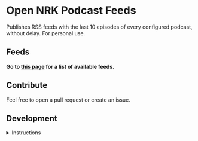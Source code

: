 # Open NRK Podcast Feeds
Publishes RSS feeds with the last 10 episodes of every configured podcast, without delay. For personal use.

## Feeds
**Go to [this page](https://sindrel.github.io/nrk-pod-feeds) for a list of available feeds.**

## Contribute
Feel free to open a pull request or create an issue.

## Development
<details>
  <summary>Instructions</summary>

## Getting started
### Install dependencies
```python3 -m pip install -r requirements.txt```

### Run tests
```pytest -v --disable-warnings --log-cli-level=DEBUG```

### Build or update podcast feeds
```python3 generate_feeds.py```

</details>
